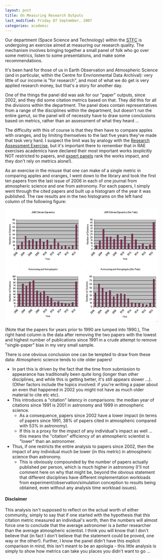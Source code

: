 ```yaml
---
layout: post
title: On Measuring Research Outputs
last_modified: Friday 07 September, 2007
categories: academic
---
```

Our department (Space Science and Technology) within the [STFC](http://www.scitech.ac.uk) is undergoing an exercise aimed at measuring our research quality. The mechanism involves bringing together a small panel of folk who go over some metrics, listen to some presentations, and make some recommendations. 

It's been hard for those of us in Earth Observation and Atmospheric
Science (and in particular, within the Centre for Envrionmental
Data Archival): very little of our income is "for research", and most
of what we do get is very applied research money, but that's a story
for another day.

One of the things the panel did was ask for our "paper" outputs, since
2002, and they did some citation metrics based on that. They did this
for all the divisions within the department. The panel does contain
representatives from a range of the disciplines within the department, but doesn't run the entire gamut, so the panel will of necessity have to draw some conclusions based on metrics, rather than an assessment of what they heard ...

The difficulty with this of course is that they then have to compare apples with oranges, and by limiting themselves to the last five years they've made that task very hard. I suspect the limit was by analogy with the [Research Assessment Exercise](http:www.rae.ac.uk), but it's important there to remember that in RAE exercises academics have declared their most important works (explicitly NOT restricted to papers, and [expert panels](http://www.rae.ac.uk/panels/)  rank the works impact, and they don't rely on metrics alone!).

As an exercise in the misuse that one can make of a single metric in comparing apples and oranges, I went down to the library and took the first ten papers from the last issue of 2006 in each of one journal from atmospheric science and one from astronomy. For each papers, I simply went through the cited papers and built up a histogram of the year it was published. The raw results 
are in the two histograms on the left hand column of the following figure:

![Image: IMAGE: static/2007/09/07/citations.jpg ](/assets/images/2007-09-07-citations.jpg)

(Note that the papers for years prior to 1990 are lumped into 1990.), The right hand column is the data after removing the two papers with the lowest and highest number of publications since 1991 in a crude attempt to remove "single-paper" bias in my very small sample.

There is one obvious conclusion one can be tempted to draw from these data: Atmospheric science tends to cite older papers!
* In part this is driven by the fact that the time from submission to appearance has traditionally been quite long (longer than other disciplines, and while this is getting better, it's still appears slower ...). (Other factors include the topics involved: if you're writing a paper about an even that happened in 2002 you might not have as much older material to cite etc etc).
* This introduces a "citation" latency in comparisons: the median year of citations since 1991 is 2001 in astronomy and 1999 in atmospheric science. 
    * As a consequence, papers since 2002 have a lower impact (in terms of papers since 1991, 38% of papers cited in atmospheric compared with 53% in astronomy).
    * If this is a proxy for the impact of any individual's impact as well ... this means the "citation" efficiency of an atmospheric scientist is "lower" than an astronomer.
* Thus, if one restricts the entire analysis to papers since 2002, then the impact of any individual much be lower (in this metric) in atmospheric science than astronomy.
    * This is obviously compounded by the number of papers actually published per person, which is much higher in astronomy (I'll not comment here on why that might be, beyond the obvious statement that different disciplines have different implementation workloads from experiment/observation/simulation conception to results being obtained, even without any analysis time workload issues).

####  Disclaimer  

This analysis isn't supposed to reflect on the actual worth of either community, simply to say that if one started with the hypothesis that *this* citation metric measured an individual's worth, then the numbers will almost force one to conclude that the average astronomer is a *better* researcher than the average atmospheric scientist.  I think you will know that I don't believe that (in fact I don't believe that the statement could be proved, one way or the other!). Further, I know the panel didn't have this explicit comparison in mind, this isn't meant to be an apologia -  this little analysis is simply to show how metrics can take you places you didn't want to go ...
